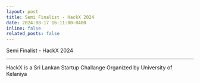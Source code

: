 ```yaml
---
layout: post
title: Semi Finalist - HackX 2024 
date: 2024-08-17 16:11:00-0400
inline: false
related_posts: false
---
```


Semi Finalist - HackX 2024 

---

HackX is a Sri Lankan Startup Challange Organized by University of Kelaniya
